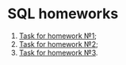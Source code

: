 # SQL homeworks

1. [Task for homework №1](https://docs.google.com/document/d/1ZEh52eEf_Swym8CeUnsP3POk67wIuQLdaCAyIBD-PRM/edit?usp=share_link);
2. [Task for homework №2](https://docs.google.com/document/d/1OfTPOy1gyYgG-2AFcA-y5JwM4u62VjNzfgMgazx6tqk/edit?usp=share_link);
3. [Task for homework №3](https://docs.google.com/document/d/1Q1LpmbiDcDcX53tZosKyHS3DzrKc6ZcLRZR4ZOONQKQ/edit?usp=share_link).
